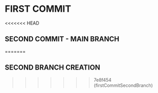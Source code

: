 # FIRST COMMIT

<<<<<<< HEAD
## SECOND COMMIT - MAIN BRANCH
=======
## SECOND BRANCH CREATION
>>>>>>> 7e8f454 (firstCommitSecondBranch)
